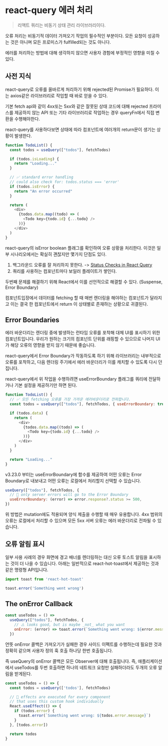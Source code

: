 # react-query 에러 처리

> 리액트 쿼리는 비동기 상태 관리 라이브러리이다.

오류 처리는 비동기적 데이터 가져오기 작업의 필수적인 부분이다.
모든 요청이 성공하는 것은 아니며 모든 프로미스가 fulfilled되는 것도 아니다.

에러를 처리하는 방법에 대해 생각하지 않으면 사용자 경험에 부정적인 영향을 미칠 수 있다.

## 사전 지식

react-query로 오류를 올바르게 처리하기 위해 rejected된 Promise가 필요하다.
이는 axios같은 라이브러리로 작업할 때 바로 얻을 수 있다.

기본 fetch api와 같이 4xx또는 5xx와 같은 잘못된 상태 코드에 대해 rejected 프라미스를 제공하지 않는 API 또는 기타 라이브러리로 작업하는 경우 queryFn에서 직접 변환을 수행해야한다.

react-query를 사용하다보면 상태에 따라 컴포넌트에 여러개의 return문이 생기는 상황이 발생한다.

```js
function TodoList() {
  const todos = useQuery(["todos"], fetchTodos)

  if (todos.isLoading) {
    return "Loading..."
  }

  // ✅ standard error handling
  // could also check for: todos.status === 'error'
  if (todos.isError) {
    return "An error occurred"
  }

  return (
    <div>
      {todos.data.map((todo) => (
        <Todo key={todo.id} {...todo} />
      ))}
    </div>
  )
}
```

react-query의 isError boolean 플래그를 확인하여 오류 상황을 처리한다. 이것은 일부 시나리오에서는 확실히 괜찮지만 몇가지 단점도 있다.

1. 백그라운드 오류를 잘 처리하지 못한다. -> [Status Checks in React Query](https://tkdodo.eu/blog/status-checks-in-react-query)
2. 쿼리를 사용하는 컴포넌트마다 보일러 플레이트가 쌓인다.

두번째 문제를 해결하기 위해 React에서 이를 선언적으로 해결할 수 있다. (Suspense, Error Boundary)

컴포넌트입장에서 데이터를 fetching 할 때 매번 렌더링을 해야하는 컴포넌트가 달라지고 이는 결국 한 컴포넌트에서 return 이 상태별로 존재하는 상황으로 귀결된다.

## Error Boundaries

에러 바운더리는 렌더링 중에 발생하는 런타임 오류를 포착해 대체 UI를 표시하기 위한 컴포넌트입니다.
우리가 원하는 크기의 컴포넌트 단위를 래핑할 수 있으므로 나머지 UI가 해당 오류의 영향을 받지 않기 때문에 좋습니다.

react-query에서 Error Boundary가 작동하도록 하기 위해 라이브러리는 내부적으로 오류를 포착하고, 다음 렌더링 주기에서 에러 바운더리가 이를 캐치할 수 있도록 다시 던집니다.

react-query에서 위 작업을 수행하려면 useErrorBoundary 플래그를 쿼리에 전달하거나 기본 설정을 제공하기만 하면 된다.

```js
function TodoList() {
  // ✅ 모든 fetching 오류를 가장 가까운 에러바운더리로 전파합니다.
  const todos = useQuery(["todos"], fetchTodos, { useErrorBoundary: true })

  if (todos.data) {
    return (
      <div>
        {todos.data.map((todo) => (
          <Todo key={todo.id} {...todo} />
        ))}
      </div>
    )
  }

  return "Loading..."
}
```

v3.23.0 부터는 useErrorBoundary에 함수를 제공하여 어떤 오류는 Error Boundary로 내보내고 어떤 오류는 로컬에서 처리할지 선택할 수 있습니다.

```js
useQuery(["todos"], fetchTodos, {
  // 🚀 only server errors will go to the Error Boundary
  useErrorBoundary: (error) => error.response?.status >= 500,
})
```

위 방법은 mutation에도 적용되며 양식 제출을 수행할 때 매우 유용합니다.
4xx 범위의 오류는 로컬에서 처리할 수 있으며 모든 5xx 서버 오류는 에러 바운더리로 전파될 수 있습니다.

## 오류 알림 표시

일부 사용 사례의 경우 화면에 경고 배너를 렌더링하는 대신 오류 토스트 알림을 표시하는 것이 더 나을 수 있습니다.
아래는 일반적으로 react-hot-toast에서 제공하는 것과 같은 명령형 API입니다.

```js
import toast from 'react-hot-toast'

toast.error('Something went wrong')​
```

## The onError Callback

```js
const useTodos = () =>
  useQuery(["todos"], fetchTodos, {
    // ⚠️ looks good, but is maybe _not_ what you want
    onError: (error) => toast.error(`Something went wrong: ${error.message}`),
  })
```

언뜻 onError 콜백은 가져오기가 실패한 경우 사이드 이펙트를 수행하는데 필요한 것과 정확히 같으며 사용자 정의 훅 호출 하나당 한번 호출됩니다.

즉 useQuery의 onError 콜백은 모든 Observer에 대해 호출됩니다.
즉, 애플리케이션에서 useTodos를 두번 호출하면 하나의 네트워크 요청만 실패하더라도 두개의 오류 알림을 받게된다.

```js
const useTodos = () => {
  const todos = useQuery(['todos'], fetchTodos)

  // 🚨 effects are executed for every component
  // that uses this custom hook individually
  React.useEffect(() => {
    if (todos.error) {
      toast.error(`Something went wrong: ${todos.error.message}`)
    }
  }, [todos.error])

  return todos
}​
```
